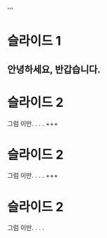 '''
# 슬라이드 1
안녕하세요, 반갑습니다.
---
# 슬라이드 2
그럼 이만. . . . 
+++
# 슬라이드 2
그럼 이만. . . . 
+++
# 슬라이드 2
그럼 이만. . . . 
